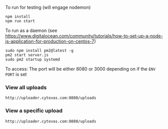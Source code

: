 To run for testing (will engage nodemon)
```
npm install
npm run start
```

To run as a daemon (see https://www.digitalocean.com/community/tutorials/how-to-set-up-a-node-js-application-for-production-on-centos-7)
```
sudo npm install pm2@latest -g
pm2 start server.js
sudo pm2 startup systemd
```

To access:
The port will be either 8080 or 3000 depending on if the `ENV PORT` is set

### View all uploads
```
http://uploader.cytovas.com:8080/uploads
```

### View a specific upload
```
http://uploader.cytovas.com:8080/uploads
```
